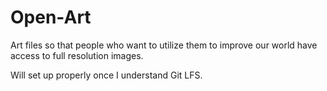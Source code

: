 # Open-Art
Art files so that people who want to utilize them to improve our world have access to full resolution images.

Will set up properly once I understand Git LFS.
